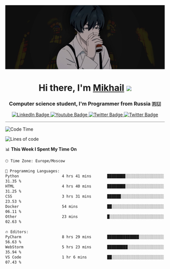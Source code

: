 <div>
  <div align="center">
    <img src="img/banner.jpg"/>
    <h1 align="center">Hi there, I'm <a href="https://github.com/Angeloffy" target="_blank">Mikhail</a> 
    <img src="https://github.com/blackcater/blackcater/raw/main/images/Hi.gif" height="32"/></h1>
  </div>

  <h3 align="center">Computer science student, I'm Programmer from Russia 🇷🇺</h3>
  <div id="badges" align="center">
    <a href="https://t.me/angeloffy">
      <img src="https://img.shields.io/badge/Telegram-2CA5E0?style=for-the-badge&logo=telegram&logoColor=white" alt="LinkedIn Badge"/>
    </a>
    <a href="https://www.youtube.com/channel/UCEL3-LeG0U1_2Ji9XXcPhkQ">
      <img src="https://img.shields.io/badge/YouTube-red?style=for-the-badge&logo=youtube&logoColor=white" alt="Youtube Badge"/>
    </a>
    <a href="mailto:angeloffy.work@gmail.com">
      <img src="https://img.shields.io/badge/Gmail-D14836?style=for-the-badge&logo=gmail&logoColor=white" alt="Twitter Badge"/>
    </a>
    <a href="https://discordapp.com/users/949624873649582121">
      <img src="https://img.shields.io/badge/Discord-7289DA?style=for-the-badge&logo=discord&logoColor=white" alt="Twitter Badge"/>
    </a>
</div>
 
 <hr style="height:1px; color:black; background-color:gray"> 
  
<!--START_SECTION:waka-->
![Code Time](http://img.shields.io/badge/Code%20Time-339%20hrs%2026%20mins-blue)

![Lines of code](https://img.shields.io/badge/From%20Hello%20World%20I%27ve%20Written-70.5%20thousand%20lines%20of%20code-blue)

📊 **This Week I Spent My Time On** 

```text
🕑︎ Time Zone: Europe/Moscow

💬 Programming Languages: 
Python                   4 hrs 41 mins       ████████░░░░░░░░░░░░░░░░░   31.35 % 
HTML                     4 hrs 40 mins       ████████░░░░░░░░░░░░░░░░░   31.25 % 
CSS                      3 hrs 31 mins       ██████░░░░░░░░░░░░░░░░░░░   23.53 % 
Docker                   54 mins             ██░░░░░░░░░░░░░░░░░░░░░░░   06.11 % 
Other                    23 mins             █░░░░░░░░░░░░░░░░░░░░░░░░   02.63 % 

🔥 Editors: 
PyCharm                  8 hrs 29 mins       ██████████████░░░░░░░░░░░   56.63 % 
WebStorm                 5 hrs 23 mins       █████████░░░░░░░░░░░░░░░░   35.94 % 
VS Code                  1 hr 6 mins         ██░░░░░░░░░░░░░░░░░░░░░░░   07.43 % 
```


<!--END_SECTION:waka-->
